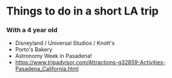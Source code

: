 # Things to do in a short LA trip
### With a 4 year old

- Disneyland / Universal Studios / Knott's
- Porto's Bakery
- Astronomy Week in Pasadena!
- https://www.tripadvisor.com/Attractions-g32859-Activities-Pasadena_California.html 